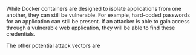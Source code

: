While Docker containers are designed to isolate applications from one another, they can still be vulnerable. For example, hard-coded passwords for an application can still be present. If an attacker is able to gain access through a vulnerable web application, they will be able to find these credentials.

The other potential attack vectors are 